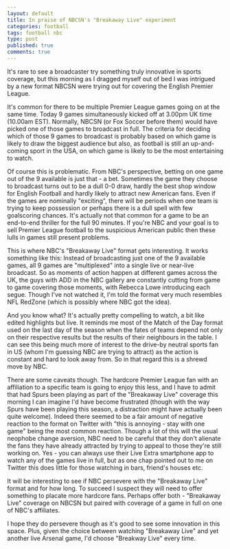 ```yaml
---
layout: default
title: In praise of NBCSN's "Breakaway Live" experiment
categories: football
tags: football nbc
type: post
published: true
comments: true
---
```

It's rare to see a broadcaster try something truly innovative in sports coverage, but this morning as I dragged myself out of bed I was intrigued by a new format NBCSN were trying out for covering the English Premier League.

It's common for there to be multiple Premier League games going on at the same time. Today 9 games simultaneously kicked off at 3.00pm UK time (10.00am EST). Normally, NBCSN (or Fox Soccer before them) would have picked one of those games to broadcast in full. The criteria for deciding which of those 9 games to broadcast is probably based on which game is likely to draw the biggest audience but also, as football is still an up-and-coming sport in the USA, on which game is likely to be the most entertaining to watch.

Of course this is problematic. From NBC's perspective, betting on one game out of the 9 available is just that - a bet. Sometimes the game they choose to broadcast turns out to be a dull 0-0 draw, hardly the best shop window for English Football and hardly likely to attract new American fans. Even if the games are nominally "exciting", there will be periods when one team is trying to keep possession or perhaps there is a dull spell with few goalscoring chances. It's actually not that common for a game to be an end-to-end thriller for the full 90 minutes. If you're NBC and your goal is to sell Premier League football to the suspicious American public then these lulls in games still present problems.

This is where NBC's "Breakaway Live" format gets interesting. It works something like this: Instead of broadcasting just one of the 9 available games, all 9 games are "multiplexed" into a single live or near-live broadcast. So as moments of action happen at different games across the UK, the guys with ADD in the NBC gallery are constantly cutting from game to game covering those moments, with Rebecca Lowe introducing each segue. Though I've not watched it, I'm told the format very much resembles NFL RedZone (which is possibly where NBC got the idea).

And you know what? It's actually pretty compelling to watch, a bit like edited highlights but live. It reminds me most of the Match of the Day format used on the last day of the season when the fates of teams depend not only on their respective results but the results of their neighbours in the table. I can see this being much more of interest to the drive-by neutral sports fan in US (whom I'm guessing NBC are trying to attract) as the action is constant and hard to look away from. So in that regard this is a shrewd move by NBC.

There are some caveats though. The hardcore Premier League fan with an affiliation to a specific team is going to enjoy this less, and I have to admit that had Spurs been playing as part of the "Breakaway Live" coverage this morning I can imagine I'd have become frustrated (though with the way Spurs have been playing this season, a distraction might have actually been quite welcome). Indeed there seemed to be a fair amount of negative reaction to the format on Twitter with "this is annoying - stay with one game" being the most common reaction. Though a lot of this will the usual neophobe change aversion, NBC need to be careful that they don't alienate the fans they have already attracted by trying to appeal to those they're still working on. Yes - you can always use their Live Extra smartphone app to watch any of the games live in full, but as one chap pointed out to me on Twitter this does little for those watching in bars, friend's houses etc.

It will be interesting to see if NBC persevere with the "Breakaway Live" format and for how long. To succeed I suspect they will need to offer something to placate more hardcore fans. Perhaps offer both - "Breakaway Live" coverage on NBCSN but paired with coverage of a game in full on one of NBC's affiliates.

I hope they do persevere though as it's good to see some innovation in this space. Plus, given the choice between watching "Breakaway Live" and yet another live Arsenal game, I'd choose "Breakway Live" every time.
